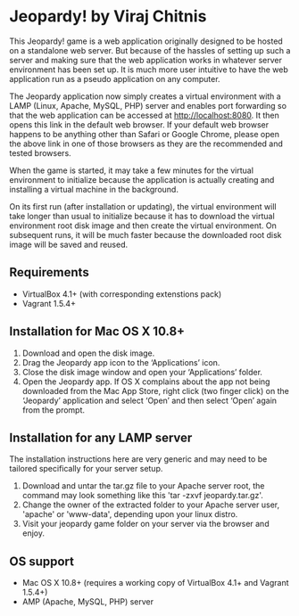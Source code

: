 Jeopardy! by Viraj Chitnis
==========================

This Jeopardy! game is a web application originally designed to be hosted on a standalone web server. But because of the hassles of setting up such a server and making sure that the web application works in whatever server environment has been set up. It is much more user intuitive to have the web application run as a pseudo application on any computer.

The Jeopardy application now simply creates a virtual environment with a LAMP (Linux, Apache, MySQL, PHP) server and enables port forwarding so that the web application can be accessed at [http://localhost:8080](http://localhost:8080). It then opens this link in the default web browser. If your default web browser happens to be anything other than Safari or Google Chrome, please open the above link in one of those browsers as they are the recommended and tested browsers.

When the game is started, it may take a few minutes for the virtual environment to initialize because the application is actually creating and installing a virtual machine in the background.

On its first run (after installation or updating), the virtual environment will take longer than usual to initialize because it has to download the virtual environment root disk image and then create the virtual environment. On subsequent runs, it will be much faster because the downloaded root disk image will be saved and reused.

Requirements
------------

* VirtualBox 4.1+ (with corresponding extenstions pack)
* Vagrant 1.5.4+

Installation for Mac OS X 10.8+
-------------------------------

1. Download and open the disk image.
2. Drag the Jeopardy app icon to the ‘Applications’ icon.
3. Close the disk image window and open your ‘Applications’ folder.
4. Open the Jeopardy app. If OS X complains about the app not being downloaded from the Mac App Store, right click (two finger click) on the ‘Jeopardy’ application and select ‘Open’ and then select ‘Open’ again from the prompt.

Installation for any LAMP server
--------------------------------

The installation instructions here are very generic and may need to be tailored specifically for your server setup.

1. Download and untar the tar.gz file to your Apache server root, the command may look something like this 'tar -zxvf jeopardy.tar.gz'.
2. Change the owner of the extracted folder to your Apache server user, 'apache' or 'www-data', depending upon your linux distro.
3. Visit your jeopardy game folder on your server via the browser and enjoy.

OS support
----------

* Mac OS X 10.8+ (requires a working copy of VirtualBox 4.1+ and Vagrant 1.5.4+)
* AMP (Apache, MySQL, PHP) server